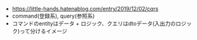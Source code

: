 - https://little-hands.hatenablog.com/entry/2019/12/02/cqrs
- command(登録系), query(参照系)
- コマンドのentityはデータ + ロジック、クエリはdtoデータ(入出力のロジック)って分けるイメージ